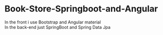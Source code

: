 # Book-Store-Springboot-and-Angular
In the front i use Bootstrap and Angular material  
In the back-end just SpringBoot and Spring Data Jpa  

